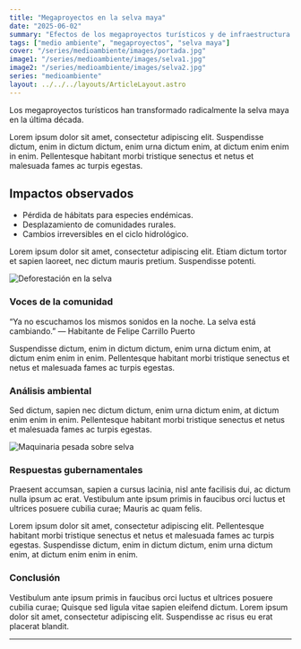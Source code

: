 ```yaml
---
title: "Megaproyectos en la selva maya"
date: "2025-06-02"
summary: "Efectos de los megaproyectos turísticos y de infraestructura sobre la biodiversidad."
tags: ["medio ambiente", "megaproyectos", "selva maya"]
cover: "/series/medioambiente/images/portada.jpg"
image1: "/series/medioambiente/images/selva1.jpg"
image2: "/series/medioambiente/images/selva2.jpg"
series: "medioambiente"
layout: ../../../layouts/ArticleLayout.astro
---
```

Los megaproyectos turísticos han transformado radicalmente la selva maya en la última década.

Lorem ipsum dolor sit amet, consectetur adipiscing elit. Suspendisse dictum, enim in dictum dictum, enim urna dictum enim, at dictum enim enim in enim. Pellentesque habitant morbi tristique senectus et netus et malesuada fames ac turpis egestas.

## Impactos observados

- Pérdida de hábitats para especies endémicas.
- Desplazamiento de comunidades rurales.
- Cambios irreversibles en el ciclo hidrológico.

Lorem ipsum dolor sit amet, consectetur adipiscing elit. Etiam dictum tortor et sapien laoreet, nec dictum mauris pretium. Suspendisse potenti.

![Deforestación en la selva](/series/medioambiente/images/selva1.jpg)

### Voces de la comunidad

“Ya no escuchamos los mismos sonidos en la noche. La selva está cambiando.” — Habitante de Felipe Carrillo Puerto

Suspendisse dictum, enim in dictum dictum, enim urna dictum enim, at dictum enim enim in enim. Pellentesque habitant morbi tristique senectus et netus et malesuada fames ac turpis egestas.

### Análisis ambiental

Sed dictum, sapien nec dictum dictum, enim urna dictum enim, at dictum enim enim in enim. Pellentesque habitant morbi tristique senectus et netus et malesuada fames ac turpis egestas.

![Maquinaria pesada sobre selva](/series/medioambiente/images/selva2.jpg)

### Respuestas gubernamentales

Praesent accumsan, sapien a cursus lacinia, nisl ante facilisis dui, ac dictum nulla ipsum ac erat. Vestibulum ante ipsum primis in faucibus orci luctus et ultrices posuere cubilia curae; Mauris ac quam felis.

Lorem ipsum dolor sit amet, consectetur adipiscing elit. Pellentesque habitant morbi tristique senectus et netus et malesuada fames ac turpis egestas. Suspendisse dictum, enim in dictum dictum, enim urna dictum enim, at dictum enim enim in enim.

### Conclusión

Vestibulum ante ipsum primis in faucibus orci luctus et ultrices posuere cubilia curae; Quisque sed ligula vitae sapien eleifend dictum. Lorem ipsum dolor sit amet, consectetur adipiscing elit. Suspendisse ac risus eu erat placerat blandit.

---
